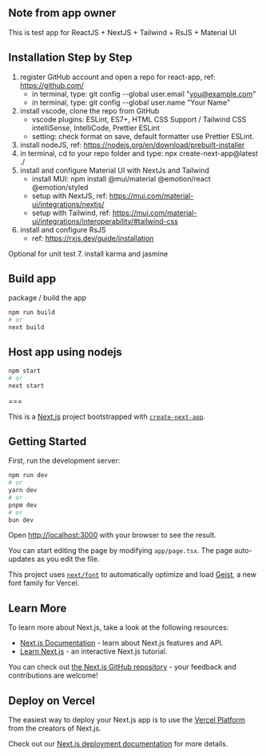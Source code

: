 ## Note from app owner
This is test app for ReactJS + NextJS + Tailwind + RsJS + Material UI

## Installation Step by Step
1. register GitHub account and open a repo for react-app, ref: https://github.com/
    - in terminal, type: git config --global user.email "you@example.com"
    - in terminal, type: git config --global user.name "Your Name"
2. install vscode, clone the repo from GitHub
    - vscode plugins: ESLint, ES7+, HTML CSS Support / Tailwind CSS intelliSense, IntelliCode, Prettier ESLint
    - setting: check format on save, default formatter use Prettier ESLint.
3. install nodeJS, ref: https://nodejs.org/en/download/prebuilt-installer
4. in terminal, cd to your repo folder and type: npx create-next-app@latest ./
5. install and configure Material UI with NextJs and Tailwind
    - install MUI: npm install @mui/material @emotion/react @emotion/styled
    - setup with NextJS, ref: https://mui.com/material-ui/integrations/nextjs/
    - setup with Tailwind, ref: https://mui.com/material-ui/integrations/interoperability/#tailwind-css
6. install and configure RsJS
    - ref: https://rxjs.dev/guide/installation

Optional for unit test
7. install karma and jasmine

## Build app
package / build the app
```bash
npm run build
# or
next build
```

## Host app using nodejs
```bash
npm start
# or
next start
```

===

This is a [Next.js](https://nextjs.org) project bootstrapped with [`create-next-app`](https://nextjs.org/docs/app/api-reference/cli/create-next-app).

## Getting Started

First, run the development server:

```bash
npm run dev
# or
yarn dev
# or
pnpm dev
# or
bun dev
```

Open [http://localhost:3000](http://localhost:3000) with your browser to see the result.

You can start editing the page by modifying `app/page.tsx`. The page auto-updates as you edit the file.

This project uses [`next/font`](https://nextjs.org/docs/app/building-your-application/optimizing/fonts) to automatically optimize and load [Geist](https://vercel.com/font), a new font family for Vercel.

## Learn More

To learn more about Next.js, take a look at the following resources:

- [Next.js Documentation](https://nextjs.org/docs) - learn about Next.js features and API.
- [Learn Next.js](https://nextjs.org/learn) - an interactive Next.js tutorial.

You can check out [the Next.js GitHub repository](https://github.com/vercel/next.js) - your feedback and contributions are welcome!

## Deploy on Vercel

The easiest way to deploy your Next.js app is to use the [Vercel Platform](https://vercel.com/new?utm_medium=default-template&filter=next.js&utm_source=create-next-app&utm_campaign=create-next-app-readme) from the creators of Next.js.

Check out our [Next.js deployment documentation](https://nextjs.org/docs/app/building-your-application/deploying) for more details.
